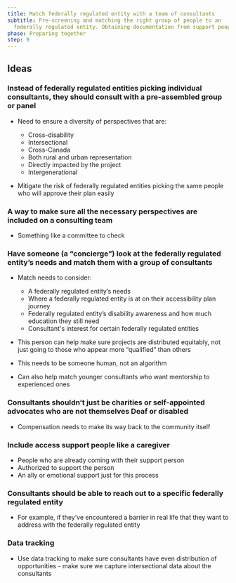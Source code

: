 ```yaml
---
title: Match federally regulated entity with a team of consultants
subtitle: Pre-screening and matching the right group of people to an
  federally regulated entity. Obtaining documentation from support people.
phase: Preparing together
step: 9
---
```

## Ideas

### Instead of federally regulated entities picking individual consultants, they should consult with a pre-assembled group or panel

* Need to ensure a diversity of perspectives that are:

  * Cross-disability
  * Intersectional
  * Cross-Canada
  * Both rural and urban representation
  * Directly impacted by the project
  * Intergenerational
* Mitigate the risk of federally regulated entities picking the same people who will approve their plan easily

### A way to make sure all the necessary perspectives are included on a consulting team

* Something like a committee to check

### Have someone (a “concierge”) look at the federally regulated entity’s needs and match them with a group of consultants

* Match needs to consider:

  * A federally regulated entity’s needs
  * Where a federally regulated entity is at on their accessibility plan journey
  * Federally regulated entity’s disability awareness and how much education they still need
  * Consultant's interest for certain federally regulated entities
* This person can help make sure projects are distributed equitably, not just going to those who appear more “qualified” than others
* This needs to be someone human, not an algorithm
* Can also help match younger consultants who want mentorship to experienced ones

### Consultants shouldn’t just be charities or self-appointed advocates who are not themselves Deaf or disabled

* Compensation needs to make its way back to the community itself

### Include access support people like a caregiver

* People who are already coming with their support person
* Authorized to support the person
* An ally or emotional support just for this process

### Consultants should be able to reach out to a specific federally regulated entity

* For example, if they’ve encountered a barrier in real life that they want to address with the federally regulated entity

### Data tracking

* Use data tracking to make sure consultants have even distribution of opportunities - make sure we capture intersectional data about the consultants
